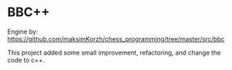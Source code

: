 #  BBC++

Engine by: https://github.com/maksimKorzh/chess_programming/tree/master/src/bbc

This project added some small improvement, refactoring, and change the code to c++. 

